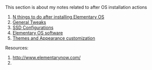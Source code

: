 This section is about my notes related to after OS installation actions

1. [N things to do after installing Elementary OS](thngs-to-do-after-install.md)
2. [General Tweaks](general-tweaks.md)
3. [SSD Configurations](SSD-configuration.md)
4. [Elementary OS software](elementary-OS-software.md)
5. [Themes and Appearance customization](themes.md)

Resources:
1. http://www.elementarynow.com/
2. 
